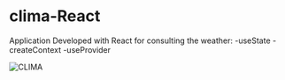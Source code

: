 # clima-React
Application Developed with React for consulting the weather:
-useState
-createContext
-useProvider

![CLIMA](https://github.com/DrKoop/clima-React/assets/95058605/f53c43da-769b-492d-b56e-81e6474d620b)
